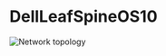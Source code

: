 # DellLeafSpineOS10
![Network topology](../master/network-topology.png?raw=true "Network topology")
